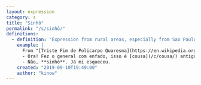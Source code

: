 ```yaml
---
layout: expression
category: s
title: "Sinhô"
permalink: "/s/sinhô/"
definitions:
  - definition: "Expression from rural areas, especially from Sao Paulo, meaning \"Senhor\", mister."
    example: |
      From "[Triste Fim de Policarpo Quaresma](https://en.wikipedia.org/wiki/Triste_Fim_de_Policarpo_Quaresma)", by Lima Barreto:
      - Ora! Fez o general com enfado, isso é [cousa](/c/cousa/) antiga de embalar crianças. Você não sabe outra?
      - Não, **sinhô**. Já mi esqueceu.
    created: "2019-09-10T19:49:00"
    author: "kinow"
---
```

